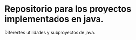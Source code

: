 Repositorio para los proyectos implementados en java.
====

Diferentes utilidades y subproyectos de java.



